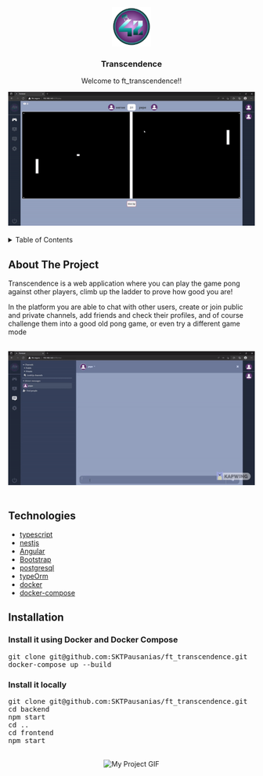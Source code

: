 <div id="top"></div>
<!-- PROJECT LOGO -->
<br />
<div align="center">
  
 <img src="https://raw.githubusercontent.com/SKTPausanias/ft_transcendence/main/frontend/src/assets/img/logo.png" alt="Logo" width="80" height="80">
 <h3 align="center">Transcendence</h3>
  <p align="center">
    Welcome to ft_transcendence!!
  </p>
</div>

<div align="center">
  <img src="./media/transcendenceGif1.gif" alt="My Project GIF">
</div>
<br>

<!-- TABLE OF CONTENTS -->
<details>
  <summary>Table of Contents</summary>
    <ol>
      <br>
      <li>
        <a href="#about-the-project">About The Project</a>
      </li>
      <li>
        <a href="#technologies">Technologies</a>
      </li>
      <li>
        <a href="#installation">Installation</a>
      </li>
      <!--<li><a href="#usage">Usage</a></li>
      <li><a href="#contributing">Contributing</a></li>
      <li><a href="#license">License</a></li>
      <li><a href="#contact">Contact</a></li>
      <li><a href="#acknowledgments">Acknowledgments</a></li>-->
    </ol>
</details>

<!-- ABOUT THE PROJECT -->
## About The Project
Transcendence is a web application where you can play the game pong against other players, climb up the ladder to prove how good you are! 

In the platform you are able to chat with other users, create or join public and private channels, add friends and check their profiles, and of course challenge them into a good old pong game, or even try a different game mode

<br>
<div align="center">
  <img src="./media/transcendenceGif3.gif" alt="My Project GIF">
</div>
<br>

<!-- TECHNOLOGIES -->
## Technologies
* [typescript](https://www.typescriptlang.org/)
* [nestjs](https://nestjs.com/)
* [Angular](https://angular.io/)
* [Bootstrap](https://getbootstrap.com)
* [postgresql](https://www.postgresql.org/)
* [typeOrm](https://typeorm.io/)
* [docker](https://www.docker.com/)
* [docker-compose](https://docs.docker.com/compose/)

<!-- INSTALLATION -->
## Installation

### Install it using Docker and Docker Compose

<pre>
git clone git@github.com:SKTPausanias/ft_transcendence.git
docker-compose up --build
</pre>

### Install it locally

<pre>
git clone git@github.com:SKTPausanias/ft_transcendence.git
cd backend
npm start
cd ..
cd frontend
npm start
</pre>

<br>
<div align="center">
  <img src="" alt="My Project GIF">
</div>
<br>
